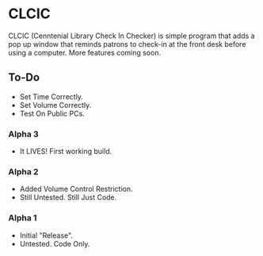 # CLCIC
CLCIC (Cenntenial Library Check In Checker) is simple program that adds a pop up window that reminds patrons to check-in at the front desk before using a computer. More features coming soon.

## To-Do
* Set Time Correctly.
* Set Volume Correctly.
* Test On Public PCs.

### Alpha 3
* It LIVES! First working build.

### Alpha 2
* Added Volume Control Restriction.
* Still Untested. Still Just Code.

### Alpha 1
* Initial "Release".
* Untested. Code Only.
